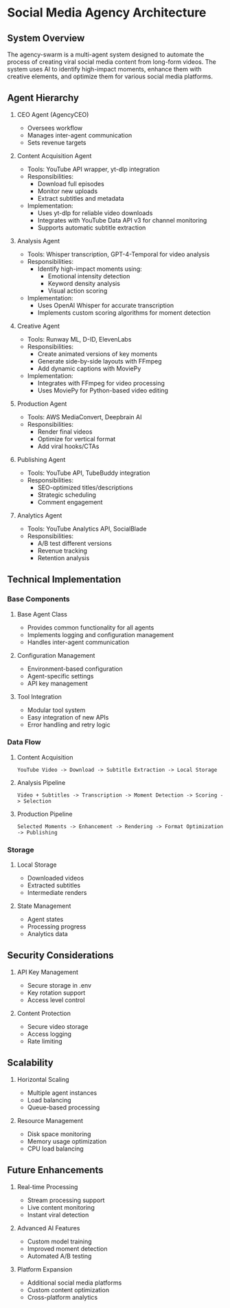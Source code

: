 # Social Media Agency Architecture

## System Overview
The agency-swarm is a multi-agent system designed to automate the process of creating viral social media content from long-form videos. The system uses AI to identify high-impact moments, enhance them with creative elements, and optimize them for various social media platforms.

## Agent Hierarchy
1. CEO Agent (AgencyCEO)
   - Oversees workflow
   - Manages inter-agent communication
   - Sets revenue targets
   
2. Content Acquisition Agent
   - Tools: YouTube API wrapper, yt-dlp integration
   - Responsibilities: 
     - Download full episodes
     - Monitor new uploads
     - Extract subtitles and metadata
   - Implementation:
     - Uses yt-dlp for reliable video downloads
     - Integrates with YouTube Data API v3 for channel monitoring
     - Supports automatic subtitle extraction
   
3. Analysis Agent
   - Tools: Whisper transcription, GPT-4-Temporal for video analysis
   - Responsibilities: 
     - Identify high-impact moments using:
       - Emotional intensity detection
       - Keyword density analysis
       - Visual action scoring
   - Implementation:
     - Uses OpenAI Whisper for accurate transcription
     - Implements custom scoring algorithms for moment detection
     
4. Creative Agent
   - Tools: Runway ML, D-ID, ElevenLabs
   - Responsibilities:
     - Create animated versions of key moments
     - Generate side-by-side layouts with FFmpeg
     - Add dynamic captions with MoviePy
   - Implementation:
     - Integrates with FFmpeg for video processing
     - Uses MoviePy for Python-based video editing
     
5. Production Agent
   - Tools: AWS MediaConvert, Deepbrain AI
   - Responsibilities:
     - Render final videos
     - Optimize for vertical format
     - Add viral hooks/CTAs
   
6. Publishing Agent
   - Tools: YouTube API, TubeBuddy integration
   - Responsibilities:
     - SEO-optimized titles/descriptions
     - Strategic scheduling
     - Comment engagement
   
7. Analytics Agent
   - Tools: YouTube Analytics API, SocialBlade
   - Responsibilities:
     - A/B test different versions
     - Revenue tracking
     - Retention analysis

## Technical Implementation

### Base Components
1. Base Agent Class
   - Provides common functionality for all agents
   - Implements logging and configuration management
   - Handles inter-agent communication

2. Configuration Management
   - Environment-based configuration
   - Agent-specific settings
   - API key management

3. Tool Integration
   - Modular tool system
   - Easy integration of new APIs
   - Error handling and retry logic

### Data Flow
1. Content Acquisition
   ```
   YouTube Video -> Download -> Subtitle Extraction -> Local Storage
   ```

2. Analysis Pipeline
   ```
   Video + Subtitles -> Transcription -> Moment Detection -> Scoring -> Selection
   ```

3. Production Pipeline
   ```
   Selected Moments -> Enhancement -> Rendering -> Format Optimization -> Publishing
   ```

### Storage
1. Local Storage
   - Downloaded videos
   - Extracted subtitles
   - Intermediate renders

2. State Management
   - Agent states
   - Processing progress
   - Analytics data

## Security Considerations
1. API Key Management
   - Secure storage in .env
   - Key rotation support
   - Access level control

2. Content Protection
   - Secure video storage
   - Access logging
   - Rate limiting

## Scalability
1. Horizontal Scaling
   - Multiple agent instances
   - Load balancing
   - Queue-based processing

2. Resource Management
   - Disk space monitoring
   - Memory usage optimization
   - CPU load balancing

## Future Enhancements
1. Real-time Processing
   - Stream processing support
   - Live content monitoring
   - Instant viral detection

2. Advanced AI Features
   - Custom model training
   - Improved moment detection
   - Automated A/B testing

3. Platform Expansion
   - Additional social media platforms
   - Custom content optimization
   - Cross-platform analytics 